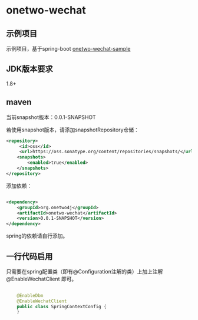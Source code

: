 # onetwo-wechat



## 示例项目   
示例项目，基于spring-boot
[onetwo-wechat-sample](https://github.com/wayshall/onetwo-wechat-sample)

## JDK版本要求
1.8+

## maven
当前snapshot版本：0.0.1-SNAPSHOT

若使用snapshot版本，请添加snapshotRepository仓储：
```xml
<repository>
     <id>oss</id>
     <url>https://oss.sonatype.org/content/repositories/snapshots/</url>
    <snapshots>
        <enabled>true</enabled>
    </snapshots>
</repository>   
```

添加依赖：   
```xml

<dependency>
    <groupId>org.onetwo4j</groupId>
    <artifactId>onetwo-wechat</artifactId>
    <version>0.0.1-SNAPSHOT</version>
</dependency>

```
spring的依赖请自行添加。



## 一行代码启用
只需要在spring配置类（即有@Configuration注解的类）上加上注解@EnableWechatClient 即可。
```java     
  
	@EnableDbm
	@EnableWechatClient
	public class SpringContextConfig {
	}   
   
```


